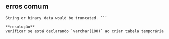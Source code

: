 ## erros comum

``` Msg 8152 
String or binary data would be truncated. ```

**resolução**
verificar se está declarando `varchar(100)` ao criar tabela temporária

